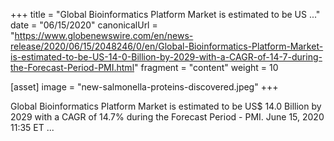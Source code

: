 +++
title = "Global Bioinformatics Platform Market is estimated to be US ..."
date = "06/15/2020"
canonicalUrl = "https://www.globenewswire.com/en/news-release/2020/06/15/2048246/0/en/Global-Bioinformatics-Platform-Market-is-estimated-to-be-US-14-0-Billion-by-2029-with-a-CAGR-of-14-7-during-the-Forecast-Period-PMI.html"
fragment = "content"
weight = 10

[asset]
    image = "new-salmonella-proteins-discovered.jpeg"
+++

Global Bioinformatics Platform Market is estimated to be US$ 14.0 Billion 
by 2029 with a CAGR of 14.7% during the Forecast Period - PMI. June 15, 
2020 11:35 ET ...
